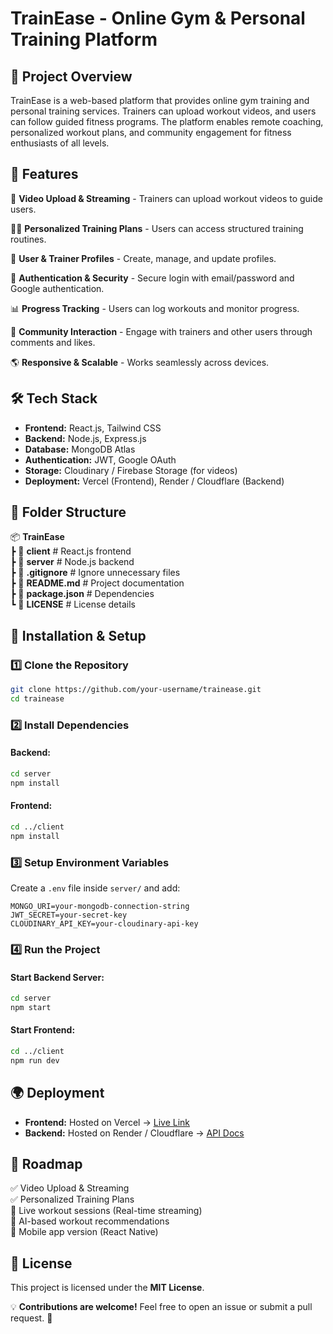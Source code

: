 # TrainEase - Online Gym & Personal Training Platform

## 📌 Project Overview
TrainEase is a web-based platform that provides online gym training and personal training services. Trainers can upload workout videos, and users can follow guided fitness programs. The platform enables remote coaching, personalized workout plans, and community engagement for fitness enthusiasts of all levels.

## 🚀 Features
🎥 **Video Upload & Streaming** - Trainers can upload workout videos to guide users.

🏋️‍♂️ **Personalized Training Plans** - Users can access structured training routines.

👥 **User & Trainer Profiles** - Create, manage, and update profiles.

🔐 **Authentication & Security** - Secure login with email/password and Google authentication.

📊 **Progress Tracking** - Users can log workouts and monitor progress.

💬 **Community Interaction** - Engage with trainers and other users through comments and likes.

🌎 **Responsive & Scalable** - Works seamlessly across devices.

## 🛠️ Tech Stack
- **Frontend:** React.js, Tailwind CSS
- **Backend:** Node.js, Express.js
- **Database:** MongoDB Atlas
- **Authentication:** JWT, Google OAuth
- **Storage:** Cloudinary / Firebase Storage (for videos)
- **Deployment:** Vercel (Frontend), Render / Cloudflare (Backend)

## 📂 Folder Structure
📦 **TrainEase**  
 ┣ 📂 **client**       # React.js frontend  
 ┣ 📂 **server**       # Node.js backend  
 ┣ 📜 **.gitignore**   # Ignore unnecessary files  
 ┣ 📜 **README.md**    # Project documentation  
 ┣ 📜 **package.json** # Dependencies  
 ┗ 📜 **LICENSE**      # License details  

## 🚀 Installation & Setup
### 1️⃣ Clone the Repository
```bash
git clone https://github.com/your-username/trainease.git
cd trainease
```
### 2️⃣ Install Dependencies
#### Backend:
```bash
cd server
npm install
```
#### Frontend:
```bash
cd ../client
npm install
```
### 3️⃣ Setup Environment Variables
Create a `.env` file inside `server/` and add:
```env
MONGO_URI=your-mongodb-connection-string
JWT_SECRET=your-secret-key
CLOUDINARY_API_KEY=your-cloudinary-api-key
```
### 4️⃣ Run the Project
#### Start Backend Server:
```bash
cd server
npm start
```
#### Start Frontend:
```bash
cd ../client
npm run dev
```

## 🌍 Deployment
- **Frontend:** Hosted on Vercel → [Live Link](#)  
- **Backend:** Hosted on Render / Cloudflare → [API Docs](#)

## 📌 Roadmap
✅ Video Upload & Streaming  
✅ Personalized Training Plans  
🔄 Live workout sessions (Real-time streaming)  
🔄 AI-based workout recommendations  
🔄 Mobile app version (React Native)  

## 📄 License
This project is licensed under the **MIT License**.

💡 **Contributions are welcome!** Feel free to open an issue or submit a pull request. 🚀

